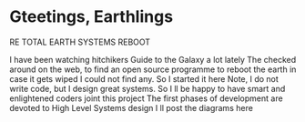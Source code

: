 Gteetings, Earthlings
======================

RE TOTAL EARTH SYSTEMS REBOOT 

I have been watching hitchikers Guide to the Galaxy a lot lately
The checked around on the web, to find an open source programme to reboot the earth
in case it gets wiped
I could not find any. So I started it here
Note, I do not write code, but I design great systems. So I ll be happy to have smart and enlightened coders joint this project
The first phases of development are devoted to High Level Systems design
I ll post the diagrams here

